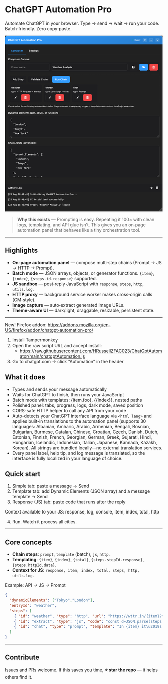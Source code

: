 # ChatGPT Automation Pro

Automate ChatGPT in your browser. Type → send → wait → run your code. Batch‑friendly. Zero copy‑paste.

![alt text](image.png)

> **Why this exists** — Prompting is easy. Repeating it 100× with clean logs, templating, and API glue isn’t. This gives you an on‑page automation panel that behaves like a tiny orchestration tool.

---

## Highlights

* **On‑page automation panel** — compose multi‑step chains (Prompt → JS → HTTP → Prompt).
* **Batch mode** — JSON arrays, objects, or generator functions. `{item}`, `{index}`, `{steps.id.response}` supported.
* **JS sandbox** — post‑reply JavaScript with `response`, `steps`, `http`, `utils.log`.
* **HTTP proxy** — background service worker makes cross‑origin calls (GM‑style).
* **Image capture** — auto‑extract generated image URLs.
* **Theme‑aware UI** — dark/light, draggable, resizable, persistent state.

---

New! Firefox addon:
https://addons.mozilla.org/en-US/firefox/addon/chatgpt-automation-pro/

1) Install Tampermonkey
2) Open the raw script URL and accept install:
   - https://raw.githubusercontent.com/HRussellZFAC023/ChatGptAutomator/main/chatgptAutomation.js
3) Go to chatgpt.com → click “Automation” in the header

## What it does
- Types and sends your message automatically
- Waits for ChatGPT to finish, then runs your JavaScript
- Batch mode with templates: {item.foo}, {{index}}, nested paths
- Polished panel: tabs, progress, logs, dark mode, saved position
- CORS-safe HTTP helper to call any API from your code
- Auto-detects your ChatGPT interface language via `<html lang>` and applies built-in translations to the automation panel (supports 30 languages: Albanian, Amharic, Arabic, Armenian, Bengali, Bosnian, Bulgarian, Burmese, Catalan, Chinese, Croatian, Czech, Danish, Dutch, Estonian, Finnish, French, Georgian, German, Greek, Gujarati, Hindi, Hungarian, Icelandic, Indonesian, Italian, Japanese, Kannada, Kazakh, Korean). All strings are bundled locally—no external translation services.
- Every panel label, help tip, and log message is translated, so the interface is fully localized in your language of choice.

## Quick start
1) Simple tab: paste a message → Send
2) Template tab: add Dynamic Elements (JSON array) and a message template → Send
3) Response (JS) tab: paste code that runs after the reply

Context available to your JS: response, log, console, item, index, total, http

4. Run. Watch it process all cities.

---

## Core concepts

* **Chain steps**: `prompt`, `template` (batch), `js`, `http`.
* **Templating**: `{item}`, `{index}`, `{total}`, `{steps.stepId.response}`, `{steps.httpId.data}`.
* **Context for JS**: `response, item, index, total, steps, http, utils.log`.

Example: API → JS → Prompt

```json
{
  "dynamicElements": ["Tokyo","London"],
  "entryId": "weather",
  "steps": [
    { "id": "weather", "type": "http", "url": "https://wttr.in/{item}?format=j1", "method": "GET", "next": "extract" },
    { "id": "extract", "type": "js", "code": "const d=JSON.parse(steps.weather.rawText); return d.current_condition[0].temp_C + '°C';", "next": "chat" },
    { "id": "chat", "type": "prompt", "template": "In {item} it\u2019s {steps.extract.response}. What should I wear?" }
  ]
}
```

---

## Contribute

Issues and PRs welcome. If this saves you time, **⭐️ star the repo** — it helps others find it.

